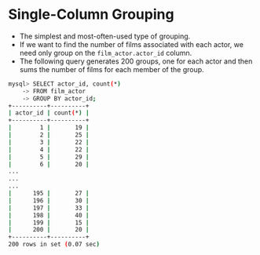# Single-Column Grouping

- The simplest and most-often-used type of grouping.
- If we want to find the number of films associated with each actor, we need only group on the `film_actor.actor_id` column.
- The following query generates 200 groups, one for each actor and then sums the number of films for each member of the group.

```bash
mysql> SELECT actor_id, count(*)
    -> FROM film_actor
    -> GROUP BY actor_id;
+----------+----------+
| actor_id | count(*) |
+----------+----------+
|        1 |       19 |
|        2 |       25 |
|        3 |       22 |
|        4 |       22 |
|        5 |       29 |
|        6 |       20 |
...
...
...
|      195 |       27 |
|      196 |       30 |
|      197 |       33 |
|      198 |       40 |
|      199 |       15 |
|      200 |       20 |
+----------+----------+
200 rows in set (0.07 sec)
```

